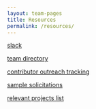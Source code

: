 ```yaml
---
layout: team-pages
title: Resources
permalink: /resources/
---
```


<a href="https://edspective.slack.com" target="_blank">slack</a>

<a href="https://docs.google.com/spreadsheets/d/17QfQhhmZfNn6ZVW7bliEsln3DPtrr5EKenpMT7dUlJE/edit?usp=sharing" target="_blank">team directory</a>

<a href="https://docs.google.com/spreadsheets/d/1REadHlaWn1ZdTurenp1kcXpCfH3KO8vI9IFGpavSCAM/edit?usp=sharing" target="_blank">contributor outreach tracking</a>

<a href="https://docs.google.com/document/d/1hPGGrZDawShZuOTwP0SA3kj6rQ16Zra4E_2BoUzUSsE/edit?usp=sharing" target="_blank">sample solicitations</a>

<a href="https://drive.google.com/open?id=1b90hdY-fTV30PWr96iehHTjl1TS5_zKzTCcGiVeT9yg" target="_blank">relevant projects list</a>
